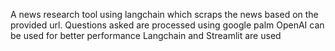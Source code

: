 A news research tool using langchain which scraps the news based on the provided url.
Questions asked are processed using google palm
OpenAI can be used for better performance
Langchain and Streamlit are used
